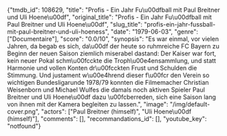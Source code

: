 {"tmdb_id": 108629, "title": "Profis - Ein Jahr Fu\u00dfball mit Paul Breitner und Uli Hoene\u00df", "original_title": "Profis - Ein Jahr Fu\u00dfball mit Paul Breitner und Uli Hoene\u00df", "slug_title": "profis-ein-jahr-fussball-mit-paul-breitner-und-uli-hoeness", "date": "1979-06-03", "genre": ["Documentaire"], "score": "0.0/10", "synopsis": "Es war einmal, vor vielen Jahren, da begab es sich, da\u00df der heute so ruhmreiche FC Bayern zu Beginn der neuen Saison ziemlich miserabel dastand: Der Kaiser war fort, kein neuer Pokal schm\u00fcckte die Troph\u00e4ensammlung, und statt Harmonie und vollen Konten dr\u00fcckten Frust und Schulden die Stimmung. Und justament w\u00e4hrend dieser f\u00fcr den Verein so wichtigen Bundesligarunde 1978/79 konnten die Filmemacher Christian Weisenborn und Michael Wulfes die damals noch aktiven Spieler Paul Breitner und Uli Hoene\u00df dazu \u00fcberreden, sich eine Saison lang von ihnen mit der Kamera begleiten zu lassen.", "image": "/img/default-cover.png", "actors": ["Paul Breitner (himself)", "Uli Hoene\u00df (himself)"], "comments": [], "recommandations_id": [], "youtube_key": "notfound"}